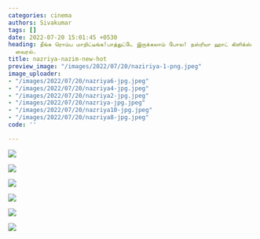 ```yaml
---
categories: cinema
authors: Sivakumar
tags: []
date: 2022-07-20 15:01:45 +0530
heading: நீங்க ரொம்ப மாறிட்டீங்க!பாத்துட்டே இருக்கலாம் போல! நஸ்ரியா ஹாட் கிளிக்ஸ்
  வைரல்.
title: nazriya-nazim-new-hot
preview_image: "/images/2022/07/20/naziriya-1-png.jpeg"
image_uploader:
- "/images/2022/07/20/nazriya6-jpg.jpeg"
- "/images/2022/07/20/nazriya4-jpg.jpeg"
- "/images/2022/07/20/nazriya2-jpg.jpeg"
- "/images/2022/07/20/nazriya-jpg.jpeg"
- "/images/2022/07/20/nazriya10-jpg.jpeg"
- "/images/2022/07/20/nazriya8-jpg.jpeg"
code: ''

---
```

![](/images/2022/07/20/nazriya6-jpg.jpeg)

![](/images/2022/07/20/nazriya4-jpg.jpeg)

![](/images/2022/07/20/nazriya8-jpg.jpeg)

![](/images/2022/07/20/nazriya10-jpg.jpeg)

![](/images/2022/07/20/nazriya2-jpg.jpeg)

![](/images/2022/07/20/nazriya-jpg.jpeg)